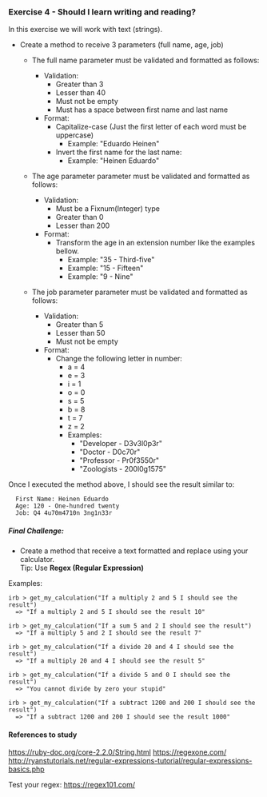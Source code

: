 ### Exercise 4 - Should I learn writing and reading?

In this exercise we will work with text (strings).

- Create a method to receive 3 parameters (full name, age, job)
  - The full name parameter must be validated and formatted as follows:
    - Validation:
      - Greater than 3
      - Lesser than 40
      - Must not be empty
      - Must has a space between first name and last name
    - Format:
      - Capitalize-case (Just the first letter of each word must be uppercase)
        - Example: "Eduardo Heinen"
      - Invert the first name for the last name:
        - Example: "Heinen Eduardo"

  - The age parameter parameter must be validated and formatted as follows:
    - Validation:
      - Must be a Fixnum(Integer) type
      - Greater than 0
      - Lesser than 200
    - Format:
      - Transform the age in an extension number like the examples bellow.
        - Example: "35 - Third-five"
        - Example: "15 - Fifteen"
        - Example: "9 - Nine"

  - The job parameter parameter must be validated and formatted as follows:
    - Validation:
      - Greater than 5
      - Lesser than 50
      - Must not be empty
    - Format:
      - Change the following letter in number:        
        - a = 4
        - e = 3
        - i = 1
        - o = 0
        - s = 5
        - b = 8
        - t = 7
        - z = 2
        - Examples:
          - "Developer - D3v3l0p3r"
          - "Doctor - D0c70r"
          - "Professor - Pr0f3550r"
          - "Zoologists - 200l0g1575"


Once I executed the method above, I should see the result similar to:
```
  First Name: Heinen Eduardo
  Age: 120 - One-hundred twenty
  Job: Q4 4u70m4710n 3ng1n33r
```


##### Final Challenge:

- Create a method that receive a text formatted and replace using your calculator.  
Tip: Use **Regex (Regular Expression)**   

Examples:   

```
irb > get_my_calculation("If a multiply 2 and 5 I should see the result")
  => "If a multiply 2 and 5 I should see the result 10"

irb > get_my_calculation("If a sum 5 and 2 I should see the result")
  => "If a multiply 5 and 2 I should see the result 7"

irb > get_my_calculation("If a divide 20 and 4 I should see the result")
  => "If a multiply 20 and 4 I should see the result 5"

irb > get_my_calculation("If a divide 5 and 0 I should see the result")
  => "You cannot divide by zero your stupid"  

irb > get_my_calculation("If a subtract 1200 and 200 I should see the result")
  => "If a subtract 1200 and 200 I should see the result 1000"   
```

#### References to study

https://ruby-doc.org/core-2.2.0/String.html
https://regexone.com/
http://ryanstutorials.net/regular-expressions-tutorial/regular-expressions-basics.php

Test your regex: https://regex101.com/
